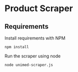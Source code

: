 # Product Scraper

## Requirements

Install requirements with NPM
```
npm install
```
Run the scraper using node
```
node unimed-scraper.js
```
